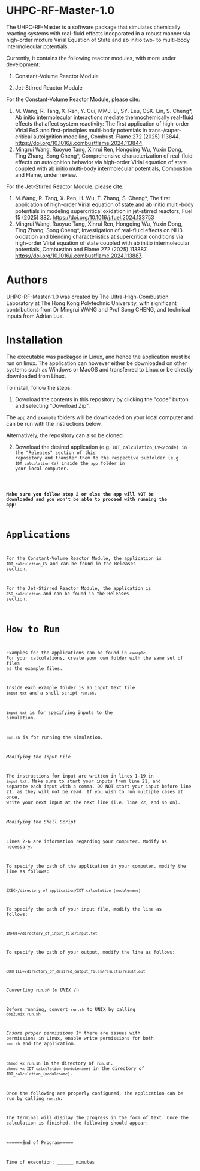 # UHPC-RF-Master-1.0

The UHPC-RF-Master is a software package that simulates chemically reacting systems with real-fluid effects incoporated in a robust manner via high-order mixture Virial Equation of State and ab initio two- to multi-body intermolecular potentials.

Currently, it contains the following reactor modules, with more under development:

1. Constant-Volume Reactor Module

2. Jet-Stirred Reactor Module

For the Constant-Volume Reactor Module, please cite:

1. M. Wang, R. Tang, X. Ren, Y. Cui, MMJ. Li, SY. Leu, CSK. Lin, S. Cheng*, Ab initio intermolecular interactions mediate thermochemically real-fluid effects that affect system reactivity: The first application of high-order Virial EoS and first-principles multi-body potentials in trans-/super-critical autoignition modelling, Combust. Flame 272 (2025) 113844. https://doi.org/10.1016/j.combustflame.2024.113844
2. Mingrui Wang, Ruoyue Tang, Xinrui Ren, Hongqing Wu, Yuxin Dong, Ting Zhang, Song Cheng*, Comprehensive characterization of real-fluid effects on autoignition behavior via high-order Virial equation of state coupled with ab initio multi-body intermolecular potentials, Combustion and Flame, under review.
   
For the Jet-Stirred Reactor Module, please cite:

1. M.Wang, R. Tang, X. Ren, H. Wu, T. Zhang, S. Cheng*, The first application of high-order Virial equation of state and ab initio multi-body potentials in modeling supercritical oxidation in jet-stirred reactors, Fuel 15 (2025) 382. https://doi.org/10.1016/j.fuel.2024.133753
2. Mingrui Wang, Ruoyue Tang, Xinrui Ren, Hongqing Wu, Yuxin Dong, Ting Zhang, Song Cheng*, Investigation of real-fluid effects on NH3 oxidation and blending characteristics at supercritical conditions via high-order Virial equation of state coupled with ab initio intermolecular potentials, Combustion and Flame 272 (2025) 113887. https://doi.org/10.1016/j.combustflame.2024.113887.
   
# Authors

UHPC-RF-Master-1.0 was created by The Ultra-High-Combustion Laboratory at The Hong Kong Polytechnic University, with significant contributions from Dr Mingrui WANG and Prof Song CHENG, and technical inputs from Adrian Lua.

# Installation

The executable was packaged in Linux, and hence the application must be run on linux. The application can however either be downloaded on other systems such as Windows or MacOS and transferred to Linux or be directly downloaded from Linux. 

To install, follow the steps: 

1. Download the contents in this repository by clicking the "code" button and selecting "Download Zip".

The <code>app</code> and <code>example</code> folders will be downloaded on your local computer and can be run with the instructions below.

Alternatively, the repository can also be cloned. 

2. Download the desired application (e.g. <code>IDT_calculation_CV</code) in the "Releases" section of this repository and transfer them to the respective subfolder (e.g. <code>IDT_calculation_CV</code>) inside the <code>app</code> folder in your local computer.
   
**Make sure you follow step 2 or else the app will NOT be downloaded and you won't be able to proceed with running the app!**

# Applications

For the Constant-Volume Reactor Module, the application is <code>IDT_calculation_CV</code> and can be found in the Releases section.

For the Jet-Stirred Reactor Module, the application is <code>JSR_calculation</code> and can be found in the Releases section.

# How to Run 

Examples for the applications can be found in <code>example</code>. For your calculations, create your own folder with the same set of files as the example files. 

Inside each example folder is an input text file <code>input.txt</code> and a shell script <code>run.sh</code>. 

<code>input.txt</code> is for specifying inputs to the simulation. 

<code>run.sh</code> is for running the simulation. 

*Modifying the Input File*

The instructions for input are written in lines 1-19 in <code>input.txt</code>. Make sure to start your inputs from line 21, and separate each input with a comma. DO NOT start your input before line 21, as they will not be read.
If you wish to run multiple cases at once, write your next input at the next line (i.e. line 22, and so on). 


*Modifying the Shell Script*

Lines 2-6 are information regarding your computer. Modify as necessary.

To specify the path of the application in your computer, modify the line as follows:

<code>EXEC=/directory_of_application/IDT_calculation_(modulename)</code>

To specify the path of your input file, modify the line as follows:

<code>INPUT=/directory_of_input_file/input.txt</code>

To specify the path of your output, modify the line as follows:

<code>OUTFILE=/directory_of_desired_output_files/results/result.out</code>

*Converting <code>run.sh</code> to UNIX* /n

Before running, convert <code>run.sh</code> to UNIX by calling <code>dos2unix run.sh</code>

*Ensure proper permissions*
If there are issues with permissions in Linux, enable write permissions for both <code>run.sh</code> and the application.

<code>chmod +x run.sh</code> in the directory of <code>run.sh</code>.
<code>chmod +x IDT_calculation_(modulename)</code> in the directory of <code>IDT_calculation_(modulename)</code>.

Once the following are properly configured, the application can be run by calling <code>run.sh</code>.

The terminal will display the progress in the form of text. Once the calculation is finished, the following should appear:

======End of Program=====

Time of execution: ______ minutes
